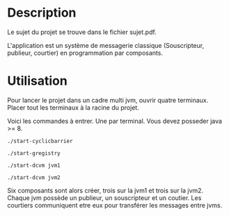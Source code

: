 # Description

Le sujet du projet se trouve dans le fichier sujet.pdf. 

L'application est un système de messagerie classique (Souscripteur, publieur, courtier) en programmation par composants. 

# Utilisation 

Pour lancer le projet dans un cadre multi jvm, ouvrir quatre terminaux. 
Placer tout les terminaux à la racine du projet. 

Voici les commandes à entrer. Une par terminal. Vous devez posseder java >= 8. 

```
./start-cyclicbarrier
```

```
./start-gregistry
```

```
./start-dcvm jvm1
```

```
./start-dcvm jvm2
```

Six composants sont alors créer, trois sur la jvm1 et trois sur la jvm2. Chaque jvm possède un publieur, un souscripteur et un coutier. Les courtiers communiquent etre eux pour transférer les messages entre jvms. 
